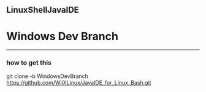 ## LinuxShellJavaIDE
# Windows Dev Branch
___

### how to get this
git clone -b WindowsDevBranch https://github.com/WiiXLinux/JavaIDE_for_Linux_Bash.git
